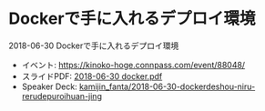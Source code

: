 # Dockerで手に入れるデプロイ環境

2018-06-30 Dockerで手に入れるデプロイ環境

- イベント: https://kinoko-hoge.connpass.com/event/88048/
- スライドPDF: [2018-06-30 docker.pdf](./2018-06-30%20docker.pdf)
- Speaker Deck: [kamijin_fanta/2018-06-30-dockerdeshou-niru-rerudepuroihuan-jing](https://speakerdeck.com/kamijin_fanta/2018-06-30-dockerdeshou-niru-rerudepuroihuan-jing)
